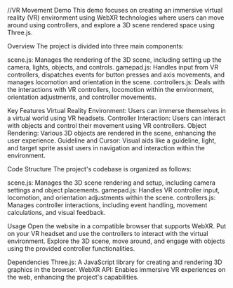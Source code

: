 //VR Movement Demo
This demo focuses on creating an immersive virtual reality (VR) environment using WebXR technologies where users can move around using controllers, and explore a 3D scene rendered space using Three.js.

Overview
The project is divided into three main components:

scene.js: Manages the rendering of the 3D scene, including setting up the camera, lights, objects, and controls.
gamepad.js: Handles input from VR controllers, dispatches events for button presses and axis movements, and manages locomotion and orientation in the scene.
controllers.js: Deals with the interactions with VR controllers, locomotion within the environment, orientation adjustments, and controller movements.


Key Features
Virtual Reality Environment: Users can immerse themselves in a virtual world using VR headsets.
Controller Interaction: Users can interact with objects and control their movement using VR controllers.
Object Rendering: Various 3D objects are rendered in the scene, enhancing the user experience.
Guideline and Cursor: Visual aids like a guideline, light, and target sprite assist users in navigation and interaction within the environment.


Code Structure
The project's codebase is organized as follows:

scene.js: Manages the 3D scene rendering and setup, including camera settings and object placements.
gamepad.js: Handles VR controller input, locomotion, and orientation adjustments within the scene.
controllers.js: Manages controller interactions, including event handling, movement calculations, and visual feedback.


Usage
Open the website in a compatible browser that supports WebXR.
Put on your VR headset and use the controllers to interact with the virtual environment.
Explore the 3D scene, move around, and engage with objects using the provided controller functionalities.


Dependencies
Three.js: A JavaScript library for creating and rendering 3D graphics in the browser.
WebXR API: Enables immersive VR experiences on the web, enhancing the project's capabilities.
